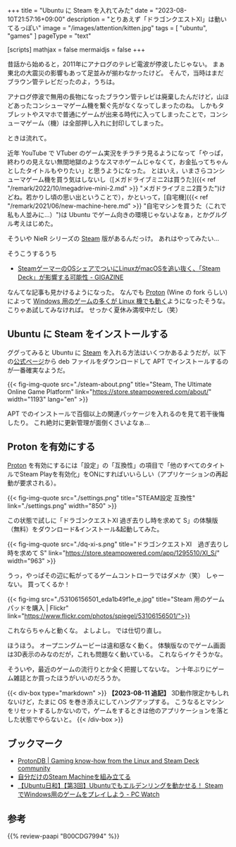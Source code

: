 +++
title = "Ubuntu に Steam を入れてみた"
date =  "2023-08-10T21:57:16+09:00"
description = "とりあえず「ドラゴンクエストXI」は動いてるっぽい"
image = "/images/attention/kitten.jpg"
tags = [ "ubuntu", "games" ]
pageType = "text"

[scripts]
  mathjax = false
  mermaidjs = false
+++

昔話から始めると，2011年にアナログのテレビ電波が停波したじゃない。
まぁ東北の大震災の影響もあって足並みが揃わなかったけど。
そんで，当時はまだブラウン管テレビだったのよ，うちは。

アナログ停波で無用の長物になったブラウン管テレビは廃棄したんだけど，山ほどあったコンシューマゲーム機を繋ぐ先がなくなってしまったのね。
しかもタブレットやスマホで普通にゲームが出来る時代に入ってしまったことで，コンシューマゲーム（機）は全部押し入れに封印してしまった。

ときは流れて。

近年 YouTube で VTuber のゲーム実況をチラチラ見るようになって「やっぱ，終わりの見えない無間地獄のようなスマホゲームじゃなくて，お金払ってちゃんとしたタイトルもやりたい」と思うようになった。
とはいえ，いまさらコンシューマゲーム機を買う気はしないし（[メガドライブミニ2は買うた]({{< ref "/remark/2022/10/megadrive-mini-2.md" >}} "メガドライブミニ2買うた")けどね。若かりし頃の思い出ということで），かといって，[自宅機]({{< ref "/remark/2021/06/new-machine-here.md" >}} "自宅マシンを買うた（これで私も人並みに...）")は Ubuntu でゲーム向きの環境じゃないよなぁ，とかグルグル考えはじめた。

そういや NieR シリーズの [Steam] 版があるんだっけ。
あれはやってみたい...

そうこうするうち

- [SteamゲーマーのOSシェアでついにLinuxがmacOSを追い抜く、「Steam Deck」が影響する可能性 - GIGAZINE](https://gigazine.net/news/20230804-steam-mac-linux/)

なんてな記事も見かけるようになった。
なんでも [Proton] (Wine の fork らしい) によって [Windows 用のゲームの多くが Linux 機でも動く](https://gigazine.net/news/20211223-steam-game-played-on-linux/ "Steamで販売されるPCゲームの約8割がLinuxに対応、LinuxはPCゲームプラットフォームとして成長を遂げている - GIGAZINE")ようになったそうな。
こりゃあ試してみなければ。
せっかく夏休み満喫中だし（笑）

## Ubuntu に Steam をインストールする

ググってみると Ubuntu に [Steam] を入れる方法はいくつかあるようだが，以下の[公式ページ](https://store.steampowered.com/about/ "Steam, The Ultimate Online Game Platform")から deb ファイルをダウンロードして APT でインストールするのが一番確実なようだ。

{{< fig-img-quote src="./steam-about.png" title="Steam, The Ultimate Online Game Platform" link="https://store.steampowered.com/about/" width="1193" lang="en" >}}

APT でのインストールで百個以上の関連パッケージを入れるのを見て若干後悔したり。
これ絶対に更新管理が面倒くさいよなぁ...

## Proton を有効にする

[Proton] を有効にするには「設定」の「互換性」の項目で「他のすべてのタイトルでSteam Playを有効化」をONにすればいいらしい（アプリケーションの再起動が要求される）。

{{< fig-img-quote src="./settings.png" title="STEAM設定 互換性" link="./settings.png" width="850" >}}

この状態で試しに「ドラゴンクエストXI 過ぎ去りし時を求めて S」の体験版（無料）をダウンロード&インストール&起動してみた。

{{< fig-img-quote src="./dq-xi-s.png" title="ドラゴンクエストXI　過ぎ去りし時を求めて S" link="https://store.steampowered.com/app/1295510/XI_S/" width="963" >}}

うっ，やっぱその辺に転がってるゲームコントローラではダメか（笑） しゃーない。
買ってくるか！

{{< fig-img src="./53106156501_eda1b49f1e_e.jpg" title="Steam 用のゲームパッドを購入 | Flickr" link="https://www.flickr.com/photos/spiegel/53106156501/">}}

これならちゃんと動くな。
よしよし。
では仕切り直し。

ほうほう。
オープニングムービーは違和感なく動く。
体験版なのでゲーム画面は3D表示のみなのだが，これも問題なく動いている。
これならイケそうかな。

そういや，最近のゲームの流行りとか全く把握してないな。
ン十年ぶりにゲーム雑誌とか買ったほうがいいのだろうか。

{{< div-box type="markdown" >}}
**【2023-08-11 追記】**
3D動作限定かもしれないけど，たまに OS を巻き添えにしてハングアップする。
こうなるとマシンをリセットするしかないので，ゲームをするときは他のアプリケーションを落とした状態でやらないと。
{{< /div-box >}}

## ブックマーク

- [ProtonDB | Gaming know-how from the Linux and Steam Deck community](https://www.protondb.com/)
- [自分だけのSteam Machineを組み立てる](https://store.steampowered.com/steamos/buildyourown?l=japanese)
- [【Ubuntu日和】【第3回】Ubuntuでもエルデンリングを動かせる！ SteamでWindows用のゲームをプレイしよう  - PC Watch](https://pc.watch.impress.co.jp/docs/column/ubuntu/1409524.html)

[Steam]: https://store.steampowered.com/
[Proton]: https://github.com/ValveSoftware/Proton "ValveSoftware/Proton: Compatibility tool for Steam Play based on Wine and additional components"

## 参考

{{% review-paapi "B00CDG7994" %}} <!-- Steam ゲームコントローラ -->
